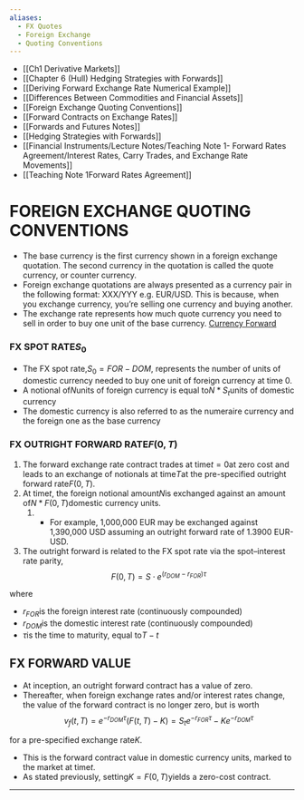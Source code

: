 ```yaml
---
aliases:
  - FX Quotes
  - Foreign Exchange
  - Quoting Conventions
---
```

+ [[Ch1 Derivative Markets]]
+ [[Chapter 6 (Hull) Hedging Strategies with Forwards]]
+ [[Deriving Forward Exchange Rate Numerical Example]]
+ [[Differences Between Commodities and Financial Assets]]
+ [[Foreign Exchange Quoting Conventions]]
+ [[Forward Contracts on Exchange Rates]]
+ [[Forwards and Futures Notes]]
+ [[Hedging Strategies with Forwards]]
+ [[Financial Instruments/Lecture Notes/Teaching Note 1- Forward Rates Agreement/Interest Rates, Carry Trades, and Exchange Rate Movements]]
+ [[Teaching Note 1Forward Rates Agreement]]
# FOREIGN EXCHANGE QUOTING CONVENTIONS
+ The base currency is the first currency shown in a foreign exchange quotation. The second currency in the quotation is called the quote currency, or counter currency.
+ Foreign exchange quotations are always presented as a currency pair in the following format: XXX/YYY e.g. EUR/USD. This is because, when you exchange currency, you’re selling one currency and buying another.
+ The exchange rate represents how much quote currency you need to sell in order to buy one unit of the base currency.
[Currency Forward](Currency%20Forward.md)
### FX SPOT RATE$S_0$
+ The FX spot rate,$S_0 = FOR-DOM$, represents the number of units of domestic currency needed to buy one unit of foreign currency at time 0.
+ A notional of$N$units of foreign currency is equal to$N*S_t$units of domestic currency
+ The domestic currency is also referred to as the numeraire currency and the foreign one as the base currency
### FX OUTRIGHT FORWARD RATE$F(0,T)$
1. The forward exchange rate contract trades at time$t=0$at zero cost and leads to an exchange of notionals at time$T$at the pre-specified outright forward rate$F(0,T)$.
2. At time$t$, the foreign notional amount$N$is exchanged against an amount of$N*F(0,T)$domestic currency units. 
	1. + For example, 1,000,000 EUR may be exchanged against 1,390,000 USD assuming an outright forward rate of 1.3900 EUR-USD. 
3. The outright forward is related to the FX spot rate via the spot–interest rate parity,$$F(0,T) = S \cdot e^{(r_{DOM}-r_{FOR})\tau}$$

where

+ $r_{FOR}$is the foreign interest rate (continuously compounded)
+ $r_{DOM}$is the domestic interest rate (continuously compounded)
+ $\tau$is the time to maturity, equal to$T - t$
## FX FORWARD VALUE

+ At inception, an outright forward contract has a value of zero. 
+ Thereafter, when foreign exchange rates and/or interest rates change, the value of the forward contract is no longer zero, but is worth$$v_f(t,T) = e^{-r_{DOM}\tau}(F(t,T) - K) = S_t e^{-r_{FOR}\tau} - Ke^{-r_{DOM}\tau}$$

for a pre-specified exchange rate$K$. 

+ This is the forward contract value in domestic currency units, marked to the market at time$t$. 
+ As stated previously, setting$K = F(0, T)$yields a zero-cost contract.

---

